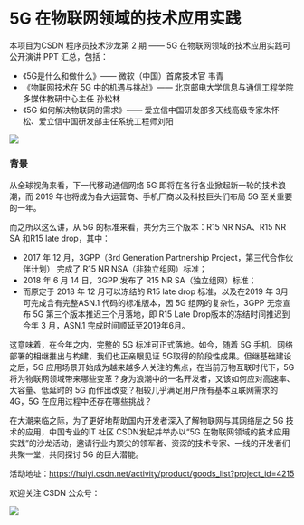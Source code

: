 # 5G 在物联网领域的技术应用实践

本项目为CSDN 程序员技术沙龙第 2 期 —— 5G 在物联网领域的技术应用实践可公开演讲 PPT 汇总，包括：

- 《5G是什么和做什么》—— 微软（中国）首席技术官 韦青
- 《物联网技术在 5G 中的机遇与挑战》—— 北京邮电大学信息与通信工程学院多媒体教研中心主任 孙松林
- 《5G 如何解决物联网的需求》—— 爱立信中国研发部多天线高级专家朱怀松、爱立信中国研发部主任系统工程师刘阳

![](http://cdn.huodongxing.com/file/20150824/11830F6ABCC55F98F865B248D14085C2C8/30453451596607647.jpg)

### 背景

从全球视角来看，下一代移动通信网络 5G 即将在各行各业掀起新一轮的技术浪潮，而 2019 年也将成为各大运营商、手机厂商以及科技巨头们布局 5G 至关重要的一年。

而之所以这么讲，从 5G 的标准来看，共分为三个版本：R15 NR NSA、R15 NR SA 和R15 late drop，其中：

- 2017 年 12 月，3GPP（3rd Generation Partnership Project，第三代合作伙伴计划） 完成了 R15 NR NSA（非独立组网）标准；
- 2018 年 6 月 14 日，3GPP 发布了 R15 NR SA（独立组网）标准；
- 而原定于 2018 年 12 月可以冻结的 R15 late drop 标准，以及在2019 年 3月可完成含有完整ASN.1 代码的标准版本，因 5G 组网的复杂性，3GPP 无奈宣布 5G 第三个版本推迟三个月落地，即 R15 Late Drop版本的冻结时间推迟到今年 3 月，ASN.1 完成时间顺延至2019年6月。

这意味着，在今年之内，完整的 5G 标准可正式落地。如今，随着 5G 手机、网络部署的相继推出与构建，我们也正亲眼见证 5G取得的阶段性成果。但继基础建设之后，5G 应用场景开始成为越来越多人关注的焦点，在当前万物互联时代下，5G 将为物联网领域带来哪些变革？身为浪潮中的一名开发者，又该如何应对高速率、大容量、低延时的 5G 而作出改变？相较几乎满足用户所有基本互联网需求的 4G，5G 在应用过程中还存在哪些挑战？

在大潮来临之际，为了更好地帮助国内开发者深入了解物联网与其网络层之 5G 技术的应用，中国专业的IT 社区 CSDN发起并举办以“5G 在物联网领域的技术应用实践”的沙龙活动，邀请行业内顶尖的领军者、资深的技术专家、一线的开发者们共聚一堂，共同探讨 5G 的巨大潜能。

活动地址：https://huiyi.csdn.net/activity/product/goods_list?project_id=4215

欢迎关注 CSDN 公众号：

![](https://mmbiz.qpic.cn/mmbiz_gif/Pn4Sm0RsAug5zOzy32A3RIVhRwowK5ogIEjlgTYN3icPzMO88x87Gkia3IhexWSib646BYxlrb9fhAwwnibWQv1hNA/0?wx_fmt=gif)
